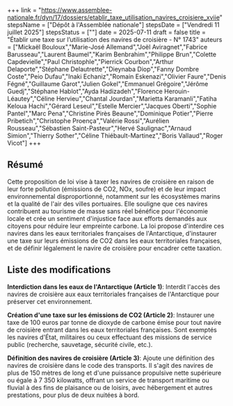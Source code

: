 +++
link = "https://www.assemblee-nationale.fr/dyn/17/dossiers/etablir_taxe_utilisation_navires_croisiere_xviie"
stepsName = ["Dépôt à l'Assemblée nationale"]
stepsDate = ["Vendredi 11 juillet 2025"]
stepsStatus = [""]
date = 2025-07-11
draft = false
title = "Établir une taxe sur l’utilisation des navires de croisière - N° 1743"
auteurs = ["Mickaël Bouloux","Marie-José Allemand","Joël Aviragnet","Fabrice Barusseau","Laurent Baumel","Karim Benbrahim","Philippe Brun","Colette Capdevielle","Paul Christophle","Pierrick Courbon","Arthur Delaporte","Stéphane Delautrette","Dieynaba Diop","Fanny Dombre Coste","Peio Dufau","Inaki Echaniz","Romain Eskenazi","Olivier Faure","Denis Fégné","Guillaume Garot","Julien Gokel","Emmanuel Grégoire","Jérôme Guedj","Stéphane Hablot","Ayda Hadizadeh","Florence Herouin-Léautey","Céline Hervieu","Chantal Jourdan","Marietta Karamanli","Fatiha Keloua Hachi","Gérard Leseul","Estelle Mercier","Jacques Oberti","Sophie Pantel","Marc Pena","Christine Pirès Beaune","Dominique Potier","Pierre Pribetich","Christophe Proença","Valérie Rossi","Aurélien Rousseau","Sébastien Saint-Pasteur","Hervé Saulignac","Arnaud Simion","Thierry Sother","Céline Thiébault-Martinez","Boris Vallaud","Roger Vicot"]
+++

## Résumé

Cette proposition de loi vise à taxer les navires de croisière en raison de leur forte pollution (émissions de CO2, NOx, soufre) et de leur impact environnemental disproportionné, notamment sur les écosystèmes marins et la qualité de l'air des villes portuaires. Elle souligne que ces navires contribuent au tourisme de masse sans réel bénéfice pour l'économie locale et crée un sentiment d'injustice face aux efforts demandés aux citoyens pour réduire leur empreinte carbone. La loi propose d'interdire ces navires dans les eaux territoriales françaises de l'Antarctique, d'instaurer une taxe sur leurs émissions de CO2 dans les eaux territoriales françaises, et de définir légalement le navire de croisière pour encadrer cette taxation.

## Liste des modifications

**Interdiction dans les eaux de l'Antarctique (Article 1)**: Interdit l'accès des navires de croisière aux eaux territoriales françaises de l'Antarctique pour préserver cet environnement.

**Création d'une taxe sur les émissions de CO2 (Article 2)**: Instaurer une taxe de 100 euros par tonne de dioxyde de carbone émise pour tout navire de croisière entrant dans les eaux territoriales françaises. Sont exemptés les navires d'État, militaires ou ceux effectuant des missions de service public (recherche, sauvetage, sécurité civile, etc.).

**Définition des navires de croisière (Article 3)**: Ajoute une définition des navires de croisière dans le code des transports. Il s'agit des navires de plus de 150 mètres de long et d'une puissance propulsive nette supérieure ou égale à 7 350 kilowatts, offrant un service de transport maritime ou fluvial à des fins de plaisance ou de loisirs, avec hébergement et autres prestations, pour plus de deux nuitées à bord.
